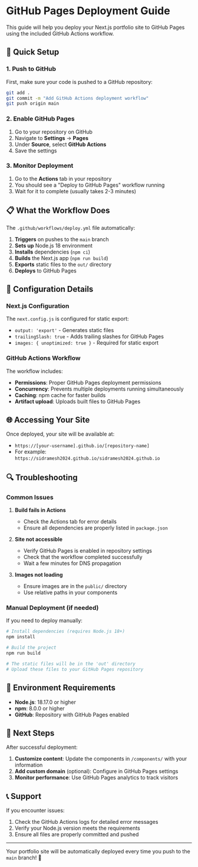 # GitHub Pages Deployment Guide

This guide will help you deploy your Next.js portfolio site to GitHub Pages using the included GitHub Actions workflow.

## 🚀 Quick Setup

### 1. Push to GitHub
First, make sure your code is pushed to a GitHub repository:

```bash
git add .
git commit -m "Add GitHub Actions deployment workflow"
git push origin main
```

### 2. Enable GitHub Pages
1. Go to your repository on GitHub
2. Navigate to **Settings** → **Pages**
3. Under **Source**, select **GitHub Actions**
4. Save the settings

### 3. Monitor Deployment
1. Go to the **Actions** tab in your repository
2. You should see a "Deploy to GitHub Pages" workflow running
3. Wait for it to complete (usually takes 2-3 minutes)

## 📋 What the Workflow Does

The `.github/workflows/deploy.yml` file automatically:

1. **Triggers** on pushes to the `main` branch
2. **Sets up** Node.js 18 environment
3. **Installs** dependencies (`npm ci`)
4. **Builds** the Next.js app (`npm run build`)
5. **Exports** static files to the `out/` directory
6. **Deploys** to GitHub Pages

## 🔧 Configuration Details

### Next.js Configuration
The `next.config.js` is configured for static export:
- `output: 'export'` - Generates static files
- `trailingSlash: true` - Adds trailing slashes for GitHub Pages
- `images: { unoptimized: true }` - Required for static export

### GitHub Actions Workflow
The workflow includes:
- **Permissions**: Proper GitHub Pages deployment permissions
- **Concurrency**: Prevents multiple deployments running simultaneously
- **Caching**: npm cache for faster builds
- **Artifact upload**: Uploads built files to GitHub Pages

## 🌐 Accessing Your Site

Once deployed, your site will be available at:
- `https://[your-username].github.io/[repository-name]`
- For example: `https://sidramesh2024.github.io/sidramesh2024.github.io`

## 🔍 Troubleshooting

### Common Issues

1. **Build fails in Actions**
   - Check the Actions tab for error details
   - Ensure all dependencies are properly listed in `package.json`

2. **Site not accessible**
   - Verify GitHub Pages is enabled in repository settings
   - Check that the workflow completed successfully
   - Wait a few minutes for DNS propagation

3. **Images not loading**
   - Ensure images are in the `public/` directory
   - Use relative paths in your components

### Manual Deployment (if needed)

If you need to deploy manually:

```bash
# Install dependencies (requires Node.js 18+)
npm install

# Build the project
npm run build

# The static files will be in the 'out' directory
# Upload these files to your GitHub Pages repository
```

## 📝 Environment Requirements

- **Node.js**: 18.17.0 or higher
- **npm**: 8.0.0 or higher
- **GitHub**: Repository with GitHub Pages enabled

## 🎯 Next Steps

After successful deployment:

1. **Customize content**: Update the components in `/components/` with your information
2. **Add custom domain** (optional): Configure in GitHub Pages settings
3. **Monitor performance**: Use GitHub Pages analytics to track visitors

## 📞 Support

If you encounter issues:
1. Check the GitHub Actions logs for detailed error messages
2. Verify your Node.js version meets the requirements
3. Ensure all files are properly committed and pushed

---

Your portfolio site will be automatically deployed every time you push to the `main` branch! 🎉 